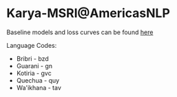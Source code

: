 # Karya-MSRI@AmericasNLP

Baseline models and loss curves can be found [here](https://drive.google.com/drive/folders/1I9s1kGzggu-UKvOjmE_kdK6GYl1Iy6Qi?usp=sharing)

Language Codes:

- Bribri - bzd
- Guarani - gn
- Kotiria - gvc
- Quechua - quy
- Wa'ikhana - tav